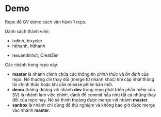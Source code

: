 Demo 
====

Repo để GV demo cách vận hành 1 repo.

Danh sách thành viên:  
- lxdinh,  bixycler 
- htthanh, htthanh
+ lexuandinhct,  CreatZier

Các nhánh trong repo này:
- **master** là nhánh chính chứa các thông tin *chính thức* và *ổn định* của repo. Nó thường chỉ thay đổi (merge từ nhánh khác) khi cập nhật thông tin chính thức hoặc khi cần release phiên bản mới. 
- **demo** (tương đương với nhánh **dev** trong repo phát triển phần mềm của SV) là nhánh làm việc chính, dành để commit hầu như tất cả những thay đổi của repo này. Nó sẽ thỉnh thoảng được merge với nhánh **master**.
- **sanbox** là nhánh chỉ dùng để thử nghiệm và không bao giờ được merge vào nhánh **master**.
